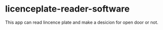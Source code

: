 # licenceplate-reader-software
This app can read lincence plate and make a desicion for open door or not.

